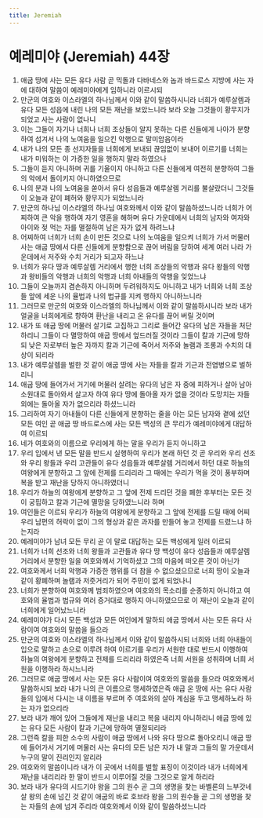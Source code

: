 ```yaml
---
title: Jeremiah
---
```


# 예레미야 (Jeremiah) 44장
1. 애굽 땅에 사는 모든 유다 사람 곧 믹돌과 다바네스와 놉과 바드로스 지방에 사는 자에 대하여 말씀이 예레미야에게 임하니라 이르시되
1. 만군의 여호와 이스라엘의 하나님께서 이와 같이 말씀하시니라 너희가 예루살렘과 유다 모든 성읍에 내린 나의 모든 재난을 보았느니라 보라 오늘 그것들이 황무지가 되었고 사는 사람이 없나니
1. 이는 그들이 자기나 너희나 너희 조상들이 알지 못하는 다른 신들에게 나아가 분향하여 섬겨서 나의 노여움을 일으킨 악행으로 말미암음이라
1. 내가 나의 모든 종 선지자들을 너희에게 보내되 끊임없이 보내어 이르기를 너희는 내가 미워하는 이 가증한 일을 행하지 말라 하였으나
1. 그들이 듣지 아니하며 귀를 기울이지 아니하고 다른 신들에게 여전히 분향하여 그들의 악에서 돌이키지 아니하였으므로
1. 나의 분과 나의 노여움을 쏟아서 유다 성읍들과 예루살렘 거리를 불살랐더니 그것들이 오늘과 같이 폐허와 황무지가 되었느니라
1. 만군의 하나님 이스라엘의 하나님 여호와께서 이와 같이 말씀하셨느니라 너희가 어찌하여 큰 악을 행하여 자기 영혼을 해하며 유다 가운데에서 너희의 남자와 여자와 아이와 젖 먹는 자를 멸절하여 남은 자가 없게 하려느냐
1. 어찌하여 너희가 너희 손이 만든 것으로 나의 노여움을 일으켜 너희가 가서 머물러 사는 애굽 땅에서 다른 신들에게 분향함으로 끊어 버림을 당하여 세계 여러 나라 가운데에서 저주와 수치 거리가 되고자 하느냐
1. 너희가 유다 땅과 예루살렘 거리에서 행한 너희 조상들의 악행과 유다 왕들의 악행과 왕비들의 악행과 너희의 악행과 너희 아내들의 악행을 잊었느냐
1. 그들이 오늘까지 겸손하지 아니하며 두려워하지도 아니하고 내가 너희와 너희 조상들 앞에 세운 나의 율법과 나의 법규를 지켜 행하지 아니하느니라
1. 그러므로 만군의 여호와 이스라엘의 하나님께서 이와 같이 말씀하시니라 보라 내가 얼굴을 너희에게로 향하여 환난을 내리고 온 유다를 끊어 버릴 것이며
1. 내가 또 애굽 땅에 머물러 살기로 고집하고 그리로 들어간 유다의 남은 자들을 처단하리니 그들이 다 멸망하여 애굽 땅에서 엎드러질 것이라 그들이 칼과 기근에 망하되 낮은 자로부터 높은 자까지 칼과 기근에 죽어서 저주와 놀램과 조롱과 수치의 대상이 되리라
1. 내가 예루살렘을 벌한 것 같이 애굽 땅에 사는 자들을 칼과 기근과 전염병으로 벌하리니
1. 애굽 땅에 들어가서 거기에 머물러 살려는 유다의 남은 자 중에 피하거나 살아 남아 소원대로 돌아와서 살고자 하여 유다 땅에 돌아올 자가 없을 것이라 도망치는 자들 외에는 돌아올 자가 없으리라 하셨느니라
1. 그리하여 자기 아내들이 다른 신들에게 분향하는 줄을 아는 모든 남자와 곁에 섰던 모든 여인 곧 애굽 땅 바드로스에 사는 모든 백성의 큰 무리가 예레미야에게 대답하여 이르되
1. 네가 여호와의 이름으로 우리에게 하는 말을 우리가 듣지 아니하고
1. 우리 입에서 낸 모든 말을 반드시 실행하여 우리가 본래 하던 것 곧 우리와 우리 선조와 우리 왕들과 우리 고관들이 유다 성읍들과 예루살렘 거리에서 하던 대로 하늘의 여왕에게 분향하고 그 앞에 전제를 드리리라 그 때에는 우리가 먹을 것이 풍부하며 복을 받고 재난을 당하지 아니하였더니
1. 우리가 하늘의 여왕에게 분향하고 그 앞에 전제 드리던 것을 폐한 후부터는 모든 것이 궁핍하고 칼과 기근에 멸망을 당하였느니라 하며
1. 여인들은 이르되 우리가 하늘의 여왕에게 분향하고 그 앞에 전제를 드릴 때에 어찌 우리 남편의 허락이 없이 그의 형상과 같은 과자를 만들어 놓고 전제를 드렸느냐 하는지라
1. 예레미야가 남녀 모든 무리 곧 이 말로 대답하는 모든 백성에게 일러 이르되
1. 너희가 너희 선조와 너희 왕들과 고관들과 유다 땅 백성이 유다 성읍들과 예루살렘 거리에서 분향한 일을 여호와께서 기억하셨고 그의 마음에 떠오른 것이 아닌가
1. 여호와께서 너희 악행과 가증한 행위를 더 참을 수 없으셨으므로 너희 땅이 오늘과 같이 황폐하며 놀램과 저줏거리가 되어 주민이 없게 되었나니
1. 너희가 분향하여 여호와께 범죄하였으며 여호와의 목소리를 순종하지 아니하고 여호와의 율법과 법규와 여러 증거대로 행하지 아니하였으므로 이 재난이 오늘과 같이 너희에게 일어났느니라
1. 예레미야가 다시 모든 백성과 모든 여인에게 말하되 애굽 땅에서 사는 모든 유다 사람이여 여호와의 말씀을 들으라
1. 만군의 여호와 이스라엘의 하나님께서 이와 같이 말씀하시되 너희와 너희 아내들이 입으로 말하고 손으로 이루려 하여 이르기를 우리가 서원한 대로 반드시 이행하여 하늘의 여왕에게 분향하고 전제를 드리리라 하였은즉 너희 서원을 성취하며 너희 서원을 이행하라 하시느니라
1. 그러므로 애굽 땅에서 사는 모든 유다 사람이여 여호와의 말씀을 들으라 여호와께서 말씀하시되 보라 내가 나의 큰 이름으로 맹세하였은즉 애굽 온 땅에 사는 유다 사람들의 입에서 다시는 내 이름을 부르며 주 여호와의 살아 계심을 두고 맹세하노라 하는 자가 없으리라
1. 보라 내가 깨어 있어 그들에게 재난을 내리고 복을 내리지 아니하리니 애굽 땅에 있는 유다 모든 사람이 칼과 기근에 망하여 멸절되리라
1. 그런즉 칼을 피한 소수의 사람이 애굽 땅에서 나와 유다 땅으로 돌아오리니 애굽 땅에 들어가서 거기에 머물러 사는 유다의 모든 남은 자가 내 말과 그들의 말 가운데서 누구의 말이 진리인지 알리라
1. 여호와의 말씀이니라 내가 이 곳에서 너희를 벌할 표징이 이것이라 내가 너희에게 재난을 내리리라 한 말이 반드시 이루어질 것을 그것으로 알게 하리라
1. 보라 내가 유다의 시드기야 왕을 그의 원수 곧 그의 생명을 찾는 바벨론의 느부갓네살 왕의 손에 넘긴 것 같이 애굽의 바로 호브라 왕을 그의 원수들 곧 그의 생명을 찾는 자들의 손에 넘겨 주리라 여호와께서 이와 같이 말씀하셨느니라